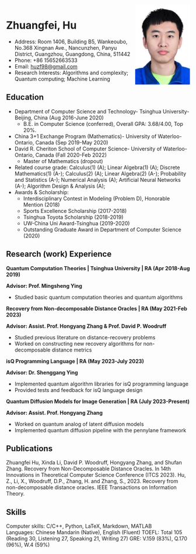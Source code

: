 <img src="./profile.jpg" alt="Profile Picture" align="right" width="150">

# Zhuangfei, Hu
- Address: Room 1406, Building B5, Wankeoubo, No.368 Xingnan Ave., Nancunzhen, Panyu District, Guangzhou, Guangdong, China, 511442
- Phone: +86 15652663533	
- Email: huzf98@gmail.com
- Research Interests: Algorithms and complexity; Quantum computing; Machine Learning

## Education	
- Department of Computer Science and Technology- Tsinghua University- Beijing, China (Aug 2016-June 2020)
  - B.E. in Computer Science (conferred), Overall GPA: 3.68/4.00, Top 20%.
- China 3+1 Exchange Program (Mathematics)- University of Waterloo- Ontario, Canada (Sep 2019-May 2020)
- David R. Cheriton School of Computer Science- University of Waterloo- Ontario, Canada	(Fall 2020-Feb 2022)
  - Master of Mathematics (dropout)
- Related course grade:
   Calculus(1) (A); Linear Algebra(1) (A); Discrete Mathematics(1) (A-);  Calculus(2) (A); Linear Algebra(2) (A-); Probability and Statistics (A-); Numerical Analysis (A); Artificial Neural Networks (A-); Algorithm Design & Analysis (A); 
- Awards & Scholarship:		
  - Interdisciplinary Contest in Modeling (Problem D), Honorable Mention	(2018)
  - Sports Excellence Scholarship	(2017-2018)
  - Tsinghua Toyota Scholarship	(2018-2019)
  - UW-China Uni Award-Tsinghua	(2019-2020)
  - Outstanding Graduate Award in Department of Computer Science (2020)

## Research (work) Experience		                                                                                                                                                         
**Quantum Computation Theories | Tsinghua University | RA	(Apr 2018-Aug 2019)**

**Advisor: Prof. Mingsheng Ying**
- Studied basic quantum computation theories and quantum algorithms
  
**Recovery from Non-decomposable Distance Oracles | RA	(May 2021-Feb 2023)**

**Advisor: Assist. Prof. Hongyang Zhang & Prof. David P. Woodruff**
- Studied previous literature on distance-recovery problems
- Worked on constructing new recovery algorithms for non-decomposable distance metrics

**isQ Programming Language | RA	(May 2023-July 2023)**

**Advisor: Dr. Shenggang Ying**
- Implemented quantum algorithm libraries for isQ programming language
- Provided tests and feedback for isQ language design
  
**Quantum Diffusion Models for Image Generation | RA	(July 2023-Present)**

**Advisor: Assist. Prof. Hongyang Zhang**
- Worked on quantum analog of latent diffusion models 
- Implemented quantum diffusion pipeline with the pennylane framework

## Publications                                                                                                                                                                                             
Zhuangfei Hu, Xinda Li, David P. Woodruff, Hongyang Zhang, and Shufan Zhang. Recovery from Non-Decomposable Distance Oracles. In 14th Innovations in Theoretical Computer Science Conference (ITCS 2023).
Hu, Z., Li, X., Woodruff, D.P., Zhang, H. and Zhang, S., 2023. Recovery from non-decomposable distance oracles. IEEE Transactions on Information Theory.

## Skills	
Computer skills: C/C++, Python, LaTeX, Markdown, MATLAB  
Languages: Chinese Mandarin (Native), English (Fluent)
TOEFL: Total 105 (Reading 30, Listening 27, Speaking 21, Writing 27)
GRE: V.159 (83%), Q.170 (96%), W.4 (59%)
